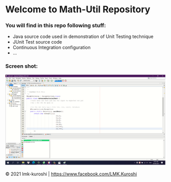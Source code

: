 # Welcome to Math-Util Repository

### You will find in this repo following stuff:
* Java source code used in demonstration of Unit Testing technique
* JUnit Test source code
* Continuous Integration configuration
* ...

### Screen shot:
![JUnit-TDD](https://github.com/lmk-kuroshi/math-util/blob/main/images/math-util-intro.png)

© 2021 lmk-kuroshi | https://www.facebook.com/LMK.Kuroshi